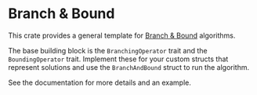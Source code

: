# Branch & Bound 

This crate provides a general template for [Branch & Bound](https://en.wikipedia.org/wiki/Branch_and_bound) algorithms.

The base building block is the `BranchingOperator` trait and the `BoundingOperator` trait. Implement these for your custom structs that represent solutions and use the `BranchAndBound` struct to run the algorithm.

See the documentation for more details and an example.